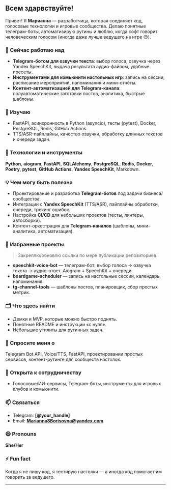 ## Всем здарвствуйте!

Привет! Я **Марианна** — разработчица, которая соединяет код, голосовые технологии и игровые сообщества. Делаю понятные телеграм-боты, автоматизирую рутины и люблю, когда софт говорит человеческим голосом (иногда даже лучше ведущего на игре 😉).



### 🔭 Сейчас работаю над

* **Telegram-ботом для озвучки текста**: выбор голоса, озвучка через Yandex SpeechKit, выдача результата аудио-файлом, удобные пресеты.
* **Инструментами для комьюнити настольных игр**: запись на сессии, расписание мероприятий, напоминания и мини-отчёты.
* **Контент-автоматизацией для Telegram-канала**: полуавтоматические заготовки постов, аналитика, быстрые шаблоны.

### 🌱 Изучаю

* FastAPI, асинхронность в Python (asyncio), тесты (pytest), Docker, PostgreSQL, Redis, GitHub Actions.
* TTS/ASR-пайплайны, качество озвучки, обработку длинных текстов и очереди задач.

### 🧰 Технологии и инструменты

**Python**, **aiogram**, **FastAPI**, **SQLAlchemy**, **PostgreSQL**, **Redis**, **Docker**, **Poetry**, **pytest**, **GitHub Actions**, **Yandex SpeechKit**, Markdown.

### 💡 Чем могу быть полезна

* Проектирование и разработка **Telegram-ботов** под задачи бизнеса/сообщества.
* Интеграции с **Yandex SpeechKit** (TTS/ASR), пайплайны обработки, очереди, трекинг ошибок.
* Настройка **CI/CD** для небольших проектов (тесты, линтеры, автосборки).
* Контент-оркестрация для **Telegram-каналов** (шаблоны, мини-аналитика, автоматизация).

### 📌 Избранные проекты

> Закреплю/обновлю ссылки по мере публикации репозиториев.

* **speechkit-voice-bot** — телеграм-бот: выбор голоса → озвучка текста → аудио-ответ. Aiogram + SpeechKit + очереди.
* **boardgame-scheduler** — запись на настольные сессии, календарь, напоминания.
* **tg-channel-tools** — шаблоны постов, планировщик, сбор простых метрик.

### 🗂 Что здесь найти

* Демки и MVP, которые можно быстро поднять.
* Понятные README и инструкции «с нуля».
* Небольшие утилиты для рутинных задач.

### 💬 Спросите меня о

Telegram Bot API, Voice/TTS, FastAPI, проектировании простых сервисов, контент-рутинге для сообществ настолок.

### 🤝 Открыта к сотрудничеству

* Голосовые/ИИ-сервисы, Telegram-боты, инструменты для игровых клубов и комьюнити.

### 📫 Связаться

* Telegram: **\[@your\_handle]**
* Email: **Marianna8Borisovna@yandex.com**



### 😄 Pronouns

**She/Her**

### ⚡ Fun fact

Когда я не пишу код, я тестирую настолки — а иногда код помогает им говорить за ведущего.

---
